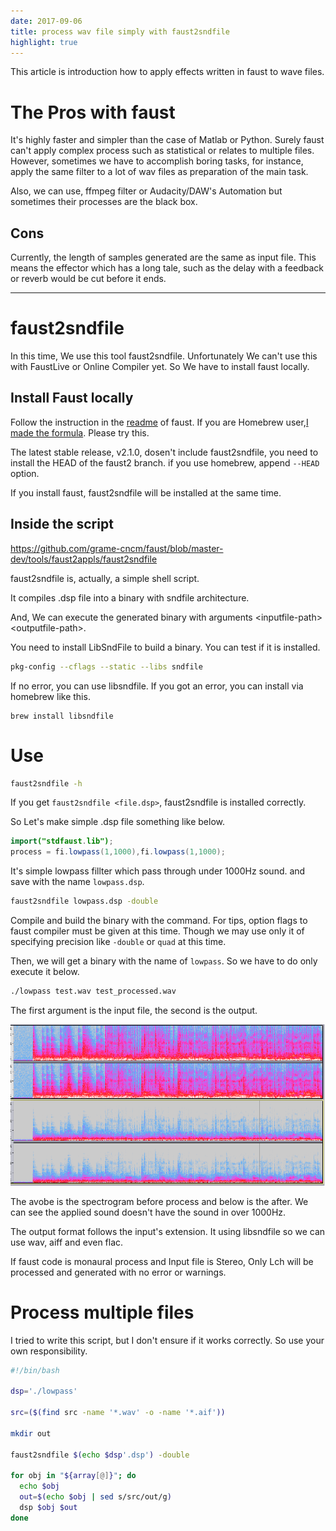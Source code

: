 ```yaml
---
date: 2017-09-06
title: process wav file simply with faust2sndfile
highlight: true
---
```


This article is introduction how to apply effects written in faust to wave files.

<!--more-->

# The Pros with faust

It's highly faster and simpler than the case of Matlab or Python.
Surely faust can't apply complex process such as statistical or relates to multiple files. However, sometimes we have to accomplish boring tasks, for instance, apply the same filter to a lot of wav files as preparation of the main task.

Also, we can use, ffmpeg filter or Audacity/DAW's Automation but sometimes their processes are the black box.

## Cons

Currently, the length of samples generated are the same as input file. This means the effector which has a long tale, such as the delay with a feedback or reverb would be cut before it ends.


---

# faust2sndfile

In this time, We use this tool faust2sndfile. Unfortunately We can't use this with FaustLive or Online Compiler yet. So We have to install faust locally.

## Install Faust locally

Follow the instruction in the [readme](https://github.com/grame-cncm/faust) of faust.
If you are Homebrew user,[I made the formula](https://github.com/tomoyanonymous/homebrew-faust). Please try this.

The latest stable release, v2.1.0, dosen't include faust2sndfile, you need to install the HEAD of the faust2 branch. if you use homebrew, append `--HEAD` option.

If you install faust, faust2sndfile will be installed at the same time.

## Inside the script

<https://github.com/grame-cncm/faust/blob/master-dev/tools/faust2appls/faust2sndfile>

faust2sndfile is, actually, a simple shell script.

It compiles .dsp file into a binary with sndfile architecture.

And, We can execute the generated binary with arguments \<inputfile-path\> \<outputfile-path\>.

You need to install LibSndFile to build a binary. You can test if it is installed.

```bash
pkg-config --cflags --static --libs sndfile
```

If no error, you can use libsndfile. If you got an error, you can install via homebrew like this.

```
brew install libsndfile
```

# Use

```bash
faust2sndfile -h
```

If you get `faust2sndfile <file.dsp>`, faust2sndfile is installed correctly.

So Let's make simple .dsp file something like below.

```java
import("stdfaust.lib");
process = fi.lowpass(1,1000),fi.lowpass(1,1000);
```

It's simple lowpass fillter which pass through under 1000Hz sound.
and save with the name `lowpass.dsp`.

```bash
faust2sndfile lowpass.dsp -double
```

Compile and build the binary with the command. For tips, option flags to faust compiler must be given at this time. Though we may use only it of specifying precision like `-double` or `quad` at this time.

Then, we will get a binary with the name of `lowpass`.
So we have to do only execute it below.

```bash
./lowpass test.wav test_processed.wav
```

The first argument is the input file, the second is the output.

![](faust_simplelowpass.png)

The avobe is the spectrogram before process and below is the after. We can see the applied sound doesn't have the sound in over 1000Hz.

The output format follows the input's extension.
It using libsndfile so we can use wav, aiff and even flac.

If faust code is monaural process and Input file is Stereo, Only Lch will be processed and generated with no error or warnings.

# Process multiple files

I tried to write this script, but I don't ensure if it works correctly. So use your own responsibility.

```bash
#!/bin/bash

dsp='./lowpass'

src=($(find src -name '*.wav' -o -name '*.aif'))

mkdir out

faust2sndfile $(echo $dsp'.dsp') -double

for obj in "${array[@]}"; do
  echo $obj
  out=$(echo $obj | sed s/src/out/g)
  dsp $obj $out
done

```
